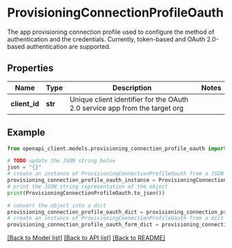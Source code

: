 # ProvisioningConnectionProfileOauth

The app provisioning connection profile used to configure the method of authentication and the credentials. Currently, token-based and OAuth 2.0-based authentication are supported. 

## Properties

Name | Type | Description | Notes
------------ | ------------- | ------------- | -------------
**client_id** | **str** | Unique client identifier for the OAuth 2.0 service app from the target org | 

## Example

```python
from openapi_client.models.provisioning_connection_profile_oauth import ProvisioningConnectionProfileOauth

# TODO update the JSON string below
json = "{}"
# create an instance of ProvisioningConnectionProfileOauth from a JSON string
provisioning_connection_profile_oauth_instance = ProvisioningConnectionProfileOauth.from_json(json)
# print the JSON string representation of the object
print(ProvisioningConnectionProfileOauth.to_json())

# convert the object into a dict
provisioning_connection_profile_oauth_dict = provisioning_connection_profile_oauth_instance.to_dict()
# create an instance of ProvisioningConnectionProfileOauth from a dict
provisioning_connection_profile_oauth_form_dict = provisioning_connection_profile_oauth.from_dict(provisioning_connection_profile_oauth_dict)
```
[[Back to Model list]](../README.md#documentation-for-models) [[Back to API list]](../README.md#documentation-for-api-endpoints) [[Back to README]](../README.md)


